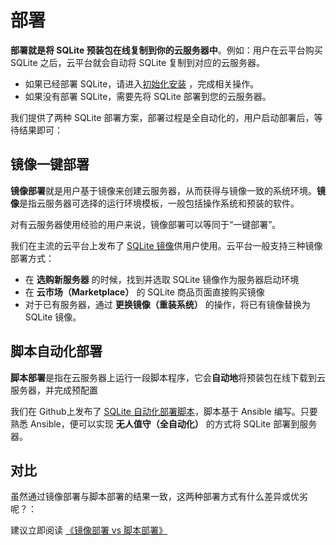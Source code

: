 # 部署

**部署就是将 SQLite 预装包在线复制到你的云服务器中**。例如：用户在云平台购买 SQLite 之后，云平台就会自动将 SQLite 复制到对应的云服务器。

- 如果已经部署 SQLite，请进入[初始化安装](/zh/stack-installation.md) ，完成相关操作。
- 如果没有部署 SQLite，需要先将 SQLite 部署到您的云服务器。

我们提供了两种 SQLite 部署方案，部署过程是全自动化的，用户启动部署后，等待结果即可：

## 镜像一键部署

**镜像部署**就是用户基于镜像来创建云服务器，从而获得与镜像一致的系统环境。**镜像**是指云服务器可选择的运行环境模板，一般包括操作系统和预装的软件。

对有云服务器使用经验的用户来说，镜像部署可以等同于“一键部署”。

我们在主流的云平台上发布了 [SQLite 镜像](https://apps.websoft9.com/sqlite)供用户使用。云平台一般支持三种镜像部署方式：

* 在 **选购新服务器** 的时候，找到并选取 SQLite 镜像作为服务器启动环境
* 在 **云市场（Marketplace）**  的 SQLite 商品页面直接购买镜像
* 对于已有服务器，通过 **更换镜像（重装系统）** 的操作，将已有镜像替换为 SQLite 镜像。

## 脚本自动化部署

**脚本部署**是指在云服务器上运行一段脚本程序，它会**自动地**将预装包在线下载到云服务器，并完成预配置

我们在 Github上发布了 [SQLite 自动化部署脚本](https://github.com/Websoft9/ansible-sqlite)，脚本基于 Ansible 编写。只要熟悉 Ansible，便可以实现 **无人值守（全自动化）** 的方式将 SQLite 部署到服务器。

## 对比

虽然通过镜像部署与脚本部署的结果一致，这两种部署方式有什么差异或优劣呢？：

建议立即阅读 [《镜像部署 vs 脚本部署》](https://support.websoft9.com/docs/faq/zh/bz-product.html#镜像部署-vs-脚本部署)